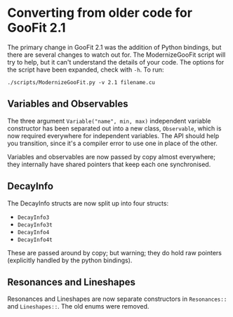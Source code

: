 # Converting from older code for GooFit 2.1

The primary change in GooFit 2.1 was the addition of Python bindings, but there are several changes to watch out for. The ModernizeGooFit script will try to help, but it can't understand the details of your code. The options for the script have been expanded, check with `-h`. To run:

```
./scripts/ModernizeGooFit.py -v 2.1 filename.cu
```


## Variables and Observables

The three argument `Variable("name", min, max)` independent variable constructor has been separated out into a new class, `Observable`, which is now required everywhere for independent variables. The API should help you transition, since it's a compiler error to use one in place of the other.

Variables and observables are now passed by copy almost everywhere; they internally have shared pointers that keep each one synchronised.

## DecayInfo

The DecayInfo structs are now split up into four structs:

* `DecayInfo3`
* `DecayInfo3t`
* `DecayInfo4`
* `DecayInfo4t`

These are passed around by copy; but warning; they do hold raw pointers (explicitly handled by the python bindings).

## Resonances and Lineshapes

Resonances and Lineshapes are now separate constructors in `Resonances::` and `Lineshapes::`. The old enums were removed.




